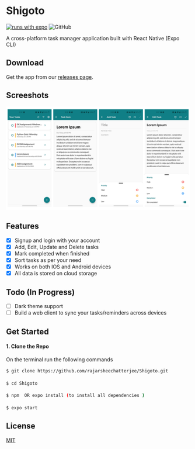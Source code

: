 # Shigoto

[![runs with expo](https://img.shields.io/badge/Runs%20with%20Expo-4630EB.svg?logo=EXPO&labelColor=f3f3f3&logoColor=000)](https://expo.io/)
![GitHub](https://img.shields.io/github/license/rajarsheechatterjee/shigoto)

A cross-platform task manager application built with React Native (Expo CLI)

## Download

Get the app from our [releases page](https://github.com/rajarsheechatterjee/shigoto/releases).

## Screeshots

![Home-screen](./assets/screenshots/SS2.png)

## Features

-   [x] Signup and login with your account
-   [x] Add, Edit, Update and Delete tasks
-   [x] Mark completed when finished
-   [x] Sort tasks as per your need
-   [x] Works on both IOS and Android devices
-   [x] All data is stored on cloud storage

## Todo (In Progress)

-   [ ] Dark theme support
-   [ ] Build a web client to sync your tasks/reminders across devices

## Get Started

#### 1. Clone the Repo

On the terminal run the following commands

```sh
$ git clone https://github.com/rajarsheechatterjee/Shigoto.git

$ cd Shigoto

$ npm  OR expo install (to install all dependencies )

$ expo start

```

## License

[MIT ](https://github.com/rajarsheechatterjee/Shigoto/blob/master/LICENSE)
